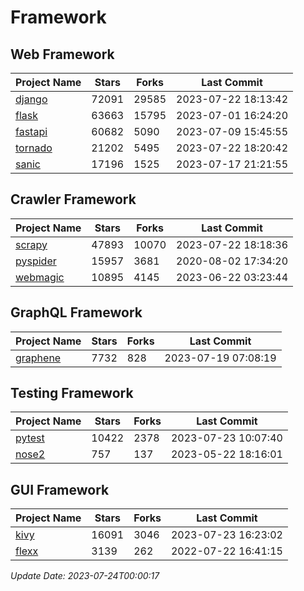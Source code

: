 # Framework

## Web Framework
| Project Name | Stars | Forks | Last Commit |
| ------------ | ----- | ----- | ----------- |
| [django](https://github.com/django/django) | 72091 | 29585 | 2023-07-22 18:13:42 |
| [flask](https://github.com/pallets/flask) | 63663 | 15795 | 2023-07-01 16:24:20 |
| [fastapi](https://github.com/tiangolo/fastapi) | 60682 | 5090 | 2023-07-09 15:45:55 |
| [tornado](https://github.com/tornadoweb/tornado) | 21202 | 5495 | 2023-07-22 18:20:42 |
| [sanic](https://github.com/sanic-org/sanic) | 17196 | 1525 | 2023-07-17 21:21:55 |

## Crawler Framework
| Project Name | Stars | Forks | Last Commit |
| ------------ | ----- | ----- | ----------- |
| [scrapy](https://github.com/scrapy/scrapy) | 47893 | 10070 | 2023-07-22 18:18:36 |
| [pyspider](https://github.com/binux/pyspider) | 15957 | 3681 | 2020-08-02 17:34:20 |
| [webmagic](https://github.com/code4craft/webmagic) | 10895 | 4145 | 2023-06-22 03:23:44 |

## GraphQL Framework
| Project Name | Stars | Forks | Last Commit |
| ------------ | ----- | ----- | ----------- |
| [graphene](https://github.com/graphql-python/graphene) | 7732 | 828 | 2023-07-19 07:08:19 |

## Testing Framework
| Project Name | Stars | Forks | Last Commit |
| ------------ | ----- | ----- | ----------- |
| [pytest](https://github.com/pytest-dev/pytest) | 10422 | 2378 | 2023-07-23 10:07:40 |
| [nose2](https://github.com/nose-devs/nose2) | 757 | 137 | 2023-05-22 18:16:01 |

## GUI Framework
| Project Name | Stars | Forks | Last Commit |
| ------------ | ----- | ----- | ----------- |
| [kivy](https://github.com/kivy/kivy) | 16091 | 3046 | 2023-07-23 16:23:02 |
| [flexx](https://github.com/flexxui/flexx) | 3139 | 262 | 2022-07-22 16:41:15 |

*Update Date: 2023-07-24T00:00:17*